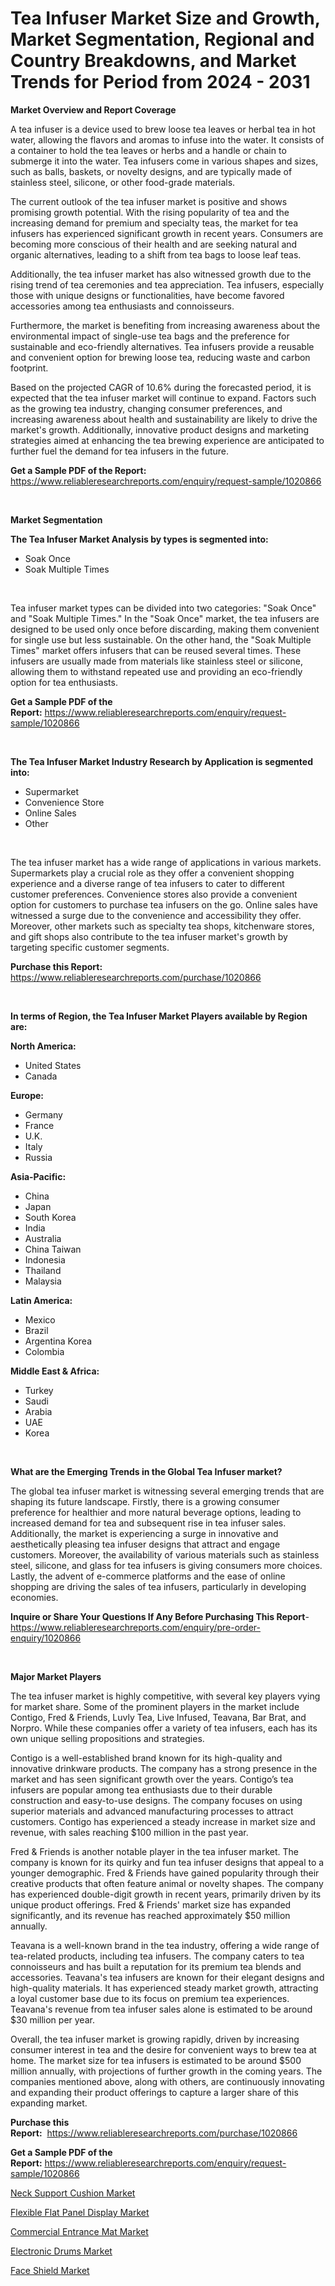 <p><h1>Tea Infuser Market Size and Growth, Market Segmentation, Regional and Country Breakdowns, and Market Trends for Period from 2024 -  2031</h1></p><p><strong>Market Overview and Report Coverage</strong></p>
<p><p>A tea infuser is a device used to brew loose tea leaves or herbal tea in hot water, allowing the flavors and aromas to infuse into the water. It consists of a container to hold the tea leaves or herbs and a handle or chain to submerge it into the water. Tea infusers come in various shapes and sizes, such as balls, baskets, or novelty designs, and are typically made of stainless steel, silicone, or other food-grade materials.</p><p>The current outlook of the tea infuser market is positive and shows promising growth potential. With the rising popularity of tea and the increasing demand for premium and specialty teas, the market for tea infusers has experienced significant growth in recent years. Consumers are becoming more conscious of their health and are seeking natural and organic alternatives, leading to a shift from tea bags to loose leaf teas.</p><p>Additionally, the tea infuser market has also witnessed growth due to the rising trend of tea ceremonies and tea appreciation. Tea infusers, especially those with unique designs or functionalities, have become favored accessories among tea enthusiasts and connoisseurs.</p><p>Furthermore, the market is benefiting from increasing awareness about the environmental impact of single-use tea bags and the preference for sustainable and eco-friendly alternatives. Tea infusers provide a reusable and convenient option for brewing loose tea, reducing waste and carbon footprint.</p><p>Based on the projected CAGR of 10.6% during the forecasted period, it is expected that the tea infuser market will continue to expand. Factors such as the growing tea industry, changing consumer preferences, and increasing awareness about health and sustainability are likely to drive the market's growth. Additionally, innovative product designs and marketing strategies aimed at enhancing the tea brewing experience are anticipated to further fuel the demand for tea infusers in the future.</p></p>
<p><strong>Get a Sample PDF of the Report:</strong> <a href="https://www.reliableresearchreports.com/enquiry/request-sample/1020866">https://www.reliableresearchreports.com/enquiry/request-sample/1020866</a></p>
<p>&nbsp;</p>
<p><strong>Market Segmentation</strong></p>
<p><strong>The Tea Infuser Market Analysis by types is segmented into:</strong></p>
<p><ul><li>Soak Once</li><li>Soak Multiple Times</li></ul></p>
<p>&nbsp;</p>
<p><p>Tea infuser market types can be divided into two categories: "Soak Once" and "Soak Multiple Times." In the "Soak Once" market, the tea infusers are designed to be used only once before discarding, making them convenient for single use but less sustainable. On the other hand, the "Soak Multiple Times" market offers infusers that can be reused several times. These infusers are usually made from materials like stainless steel or silicone, allowing them to withstand repeated use and providing an eco-friendly option for tea enthusiasts.</p></p>
<p><strong>Get a Sample PDF of the Report:</strong>&nbsp;<a href="https://www.reliableresearchreports.com/enquiry/request-sample/1020866">https://www.reliableresearchreports.com/enquiry/request-sample/1020866</a></p>
<p>&nbsp;</p>
<p><strong>The Tea Infuser Market Industry Research by Application is segmented into:</strong></p>
<p><ul><li>Supermarket</li><li>Convenience Store</li><li>Online Sales</li><li>Other</li></ul></p>
<p>&nbsp;</p>
<p><p>The tea infuser market has a wide range of applications in various markets. Supermarkets play a crucial role as they offer a convenient shopping experience and a diverse range of tea infusers to cater to different customer preferences. Convenience stores also provide a convenient option for customers to purchase tea infusers on the go. Online sales have witnessed a surge due to the convenience and accessibility they offer. Moreover, other markets such as specialty tea shops, kitchenware stores, and gift shops also contribute to the tea infuser market's growth by targeting specific customer segments.</p></p>
<p><strong>Purchase this Report:</strong>&nbsp; <a href="https://www.reliableresearchreports.com/purchase/1020866">https://www.reliableresearchreports.com/purchase/1020866</a></p>
<p>&nbsp;</p>
<p><strong>In terms of Region, the Tea Infuser Market Players available by Region are:</strong></p>
<p>
    <p> <strong> North America: </strong>
        <ul>
            <li>United States</li>
            <li>Canada</li>
        </ul>
        </p> 
    <p> <strong> Europe: </strong>
        <ul>
            <li>Germany</li>
            <li>France</li>
            <li>U.K.</li>
            <li>Italy</li>
            <li>Russia</li>
        </ul>
        </p> 
    <p> <strong> Asia-Pacific: </strong>
        <ul>
            <li>China</li>
            <li>Japan</li>
            <li>South Korea</li>
            <li>India</li>
            <li>Australia</li>
            <li>China Taiwan</li>
            <li>Indonesia</li>
            <li>Thailand</li>
            <li>Malaysia</li>
        </ul>
        </p> 
    <p> <strong> Latin America: </strong>
        <ul>
            <li>Mexico</li>
            <li>Brazil</li>
            <li>Argentina Korea</li>
            <li>Colombia</li>
        </ul>
        </p> 
    <p> <strong> Middle East & Africa: </strong>
        <ul>
            <li>Turkey</li>
            <li>Saudi</li>
            <li>Arabia</li>
            <li>UAE</li>
            <li>Korea</li>
        </ul>
    </p>
    </p>
<p>&nbsp;</p>
<p><strong>What are the Emerging Trends in the Global Tea Infuser market?</strong></p>
<p><p>The global tea infuser market is witnessing several emerging trends that are shaping its future landscape. Firstly, there is a growing consumer preference for healthier and more natural beverage options, leading to increased demand for tea and subsequent rise in tea infuser sales. Additionally, the market is experiencing a surge in innovative and aesthetically pleasing tea infuser designs that attract and engage customers. Moreover, the availability of various materials such as stainless steel, silicone, and glass for tea infusers is giving consumers more choices. Lastly, the advent of e-commerce platforms and the ease of online shopping are driving the sales of tea infusers, particularly in developing economies.</p></p>
<p><strong>Inquire or Share Your Questions If Any Before Purchasing This Report</strong>- <a href="https://www.reliableresearchreports.com/enquiry/pre-order-enquiry/1020866">https://www.reliableresearchreports.com/enquiry/pre-order-enquiry/1020866</a></p>
<p>&nbsp;</p>
<p><strong>Major Market Players</strong></p>
<p><p>The tea infuser market is highly competitive, with several key players vying for market share. Some of the prominent players in the market include Contigo, Fred & Friends, Luvly Tea, Live Infused, Teavana, Bar Brat, and Norpro. While these companies offer a variety of tea infusers, each has its own unique selling propositions and strategies.</p><p>Contigo is a well-established brand known for its high-quality and innovative drinkware products. The company has a strong presence in the market and has seen significant growth over the years. Contigo’s tea infusers are popular among tea enthusiasts due to their durable construction and easy-to-use designs. The company focuses on using superior materials and advanced manufacturing processes to attract customers. Contigo has experienced a steady increase in market size and revenue, with sales reaching $100 million in the past year.</p><p>Fred & Friends is another notable player in the tea infuser market. The company is known for its quirky and fun tea infuser designs that appeal to a younger demographic. Fred & Friends have gained popularity through their creative products that often feature animal or novelty shapes. The company has experienced double-digit growth in recent years, primarily driven by its unique product offerings. Fred & Friends' market size has expanded significantly, and its revenue has reached approximately $50 million annually.</p><p>Teavana is a well-known brand in the tea industry, offering a wide range of tea-related products, including tea infusers. The company caters to tea connoisseurs and has built a reputation for its premium tea blends and accessories. Teavana's tea infusers are known for their elegant designs and high-quality materials. It has experienced steady market growth, attracting a loyal customer base due to its focus on premium tea experiences. Teavana's revenue from tea infuser sales alone is estimated to be around $30 million per year.</p><p>Overall, the tea infuser market is growing rapidly, driven by increasing consumer interest in tea and the desire for convenient ways to brew tea at home. The market size for tea infusers is estimated to be around $500 million annually, with projections of further growth in the coming years. The companies mentioned above, along with others, are continuously innovating and expanding their product offerings to capture a larger share of this expanding market.</p></p>
<p><strong>Purchase this Report:</strong>&nbsp;&nbsp;<a href="https://www.reliableresearchreports.com/purchase/1020866">https://www.reliableresearchreports.com/purchase/1020866</a></p>
<p></p>
<p><strong>Get a Sample PDF of the Report:</strong>&nbsp;<a href="https://www.reliableresearchreports.com/enquiry/request-sample/1020866">https://www.reliableresearchreports.com/enquiry/request-sample/1020866</a></p>
<p><p><a href="https://github.com/maliyahmorrow6654/Market-Research-Report-List-2/blob/main/neck-support-cushion-market.md">Neck Support Cushion Market</a></p><p><a href="https://github.com/abdelrhmankishk22/Market-Research-Report-List-2/blob/main/flexible-flat-panel-display-market.md">Flexible Flat Panel Display Market</a></p><p><a href="https://github.com/deliacustodio40/Market-Research-Report-List-2/blob/main/commercial-entrance-mat-market.md">Commercial Entrance Mat Market</a></p><p><a href="https://github.com/mahnoor2003/Market-Research-Report-List-2/blob/main/electronic-drums-market.md">Electronic Drums Market</a></p><p><a href="https://github.com/marloy8/Market-Research-Report-List-2/blob/main/face-shield-market.md">Face Shield Market</a></p></p>